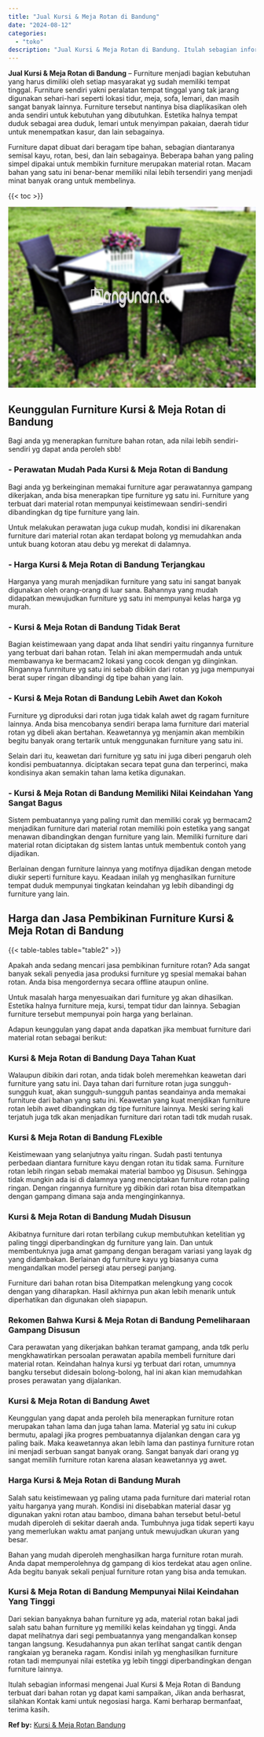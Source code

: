 ```yaml
---
title: "Jual Kursi & Meja Rotan di Bandung"
date: "2024-08-12"
categories: 
  - "toko"
description: "Jual Kursi & Meja Rotan di Bandung. Itulah sebagian informasi mengenai Jual Kursi & Meja Rotan di Bandung terbuat dari bahan rotan yg dapat kami sampaikan, J..."
---
```


**Jual Kursi & Meja Rotan di Bandung** – Furniture menjadi bagian kebutuhan yang harus dimiliki oleh setiap masyarakat yg sudah memiliki tempat tinggal. Furniture sendiri yakni peralatan tempat tinggal yang tak jarang digunakan sehari-hari seperti lokasi tidur, meja, sofa, lemari, dan masih sangat banyak lainnya. Furniture tersebut nantinya bisa diaplikasikan oleh anda sendiri untuk kebutuhan yang dibutuhkan. Estetika halnya tempat duduk sebagai area duduk, lemari untuk menyimpan pakaian, daerah tidur untuk menempatkan kasur, dan lain sebagainya.

Furniture dapat dibuat dari beragam tipe bahan, sebagian diantaranya semisal kayu, rotan, besi, dan lain sebagainya. Beberapa bahan yang paling simpel dipakai untuk membikin furniture merupakan material rotan. Macam bahan yang satu ini benar-benar memiliki nilai lebih tersendiri yang menjadi minat banyak orang untuk membelinya.

{{< toc >}}

![Jual Kursi & Meja Rotan di Bandung](/images/kursi-meja-rotan-murah46.png)

## Keunggulan Furniture Kursi & Meja Rotan di Bandung

Bagi anda yg menerapkan furniture bahan rotan, ada nilai lebih sendiri-sendiri yg dapat anda peroleh sbb!

### \- Perawatan Mudah Pada Kursi & Meja Rotan di Bandung

Bagi anda yg berkeinginan memakai furniture agar perawatannya gampang dikerjakan, anda bisa menerapkan tipe furniture yg satu ini. Furniture yang terbuat dari material rotan mempunyai keistimewaan sendiri-sendiri dibandingkan dg tipe furniture yang lain.

Untuk melakukan perawatan juga cukup mudah, kondisi ini dikarenakan furniture dari material rotan akan terdapat bolong yg memudahkan anda untuk buang kotoran atau debu yg merekat di dalamnya.

### \- Harga Kursi & Meja Rotan di Bandung Terjangkau

Harganya yang murah menjadikan furniture yang satu ini sangat banyak digunakan oleh orang-orang di luar sana. Bahannya yang mudah didapatkan mewujudkan furniture yg satu ini mempunyai kelas harga yg murah.

### \- Kursi & Meja Rotan di Bandung Tidak Berat

Bagian keistimewaan yang dapat anda lihat sendiri yaitu ringannya furniture yang terbuat dari bahan rotan. Telah ini akan mempermudah anda untuk membawanya ke bermacam2 lokasi yang cocok dengan yg diinginkan. Ringannya funrniture yg satu ini sebab dibikin dari rotan yg juga mempunyai berat super ringan dibandingi dg tipe bahan yang lain.

### \- Kursi & Meja Rotan di Bandung Lebih Awet dan Kokoh

Furniture yg diproduksi dari rotan juga tidak kalah awet dg ragam furniture lainnya. Anda bisa mencobanya sendiri berapa lama furniture dari material rotan yg dibeli akan bertahan. Keawetannya yg menjamin akan membikin begitu banyak orang tertarik untuk menggunakan furniture yang satu ini.

Selain dari itu, keawetan dari furniture yg satu ini juga diberi pengaruh oleh kondisi pembuatannya. diciptakan secara tepat guna dan terperinci, maka kondisinya akan semakin tahan lama ketika digunakan.

### \- Kursi & Meja Rotan di Bandung Memiliki Nilai Keindahan Yang Sangat Bagus

Sistem pembuatannya yang paling rumit dan memiliki corak yg bermacam2 menjadikan furniture dari material rotan memiliki poin estetika yang sangat menawan dibandingkan dengan furniture yang lain. Memiliki furniture dari material rotan diciptakan dg sistem lantas untuk membentuk contoh yang dijadikan.

Berlainan dengan furniture lainnya yang motifnya dijadikan dengan metode diukir seperti furniture kayu. Keadaan inilah yg menghasilkan furniture tempat duduk mempunyai tingkatan keindahan yg lebih dibandingi dg furniture yang lain.

## Harga dan Jasa Pembikinan Furniture Kursi & Meja Rotan di Bandung

{{< table-tables table="table2" >}}

Apakah anda sedang mencari jasa pembikinan furniture rotan? Ada sangat banyak sekali penyedia jasa produksi furniture yg spesial memakai bahan rotan. Anda bisa mengordernya secara offline ataupun online.

Untuk masalah harga menyesuaikan dari furniture yg akan dihasilkan. Estetika halnya furniture meja, kursi, tempat tidur dan lainnya. Sebagian furniture tersebut mempunyai poin harga yang berlainan.

Adapun keunggulan yang dapat anda dapatkan jika membuat furniture dari material rotan sebagai berikut:

### Kursi & Meja Rotan di Bandung Daya Tahan Kuat

Walaupun dibikin dari rotan, anda tidak boleh meremehkan keawetan dari furniture yang satu ini. Daya tahan dari furniture rotan juga sungguh-sungguh kuat, akan sungguh-sungguh pantas seandainya anda memakai furniture dari bahan yang satu ini. Keawetan yang kuat menjdikan furniture rotan lebih awet dibandingkan dg tipe furniture lainnya. Meski sering kali terjatuh juga tdk akan menjadikan furniture dari rotan tadi tdk mudah rusak.

### Kursi & Meja Rotan di Bandung FLexible

Keistimewaan yang selanjutnya yaitu ringan. Sudah pasti tentunya perbedaan diantara furniture kayu dengan rotan itu tidak sama. Furniture rotan lebih ringan sebab memakai material bamboo yg Disusun. Sehingga tidak mungkin ada isi di dalamnya yang menciptakan furniture rotan paling ringan. Dengan ringannya furniture yg dibikin dari rotan bisa ditempatkan dengan gampang dimana saja anda menginginkannya.

### Kursi & Meja Rotan di Bandung Mudah Disusun

Akibatnya furniture dari rotan terbilang cukup membutuhkan ketelitian yg paling tinggi diperbandingkan dg furniture yang lain. Dan untuk membentuknya juga amat gampang dengan beragam variasi yang layak dg yang didambakan. Berlainan dg furniture kayu yg biasanya cuma mengandalkan model persegi atau persegi panjang.

Furniture dari bahan rotan bisa Ditempatkan melengkung yang cocok dengan yang diharapkan. Hasil akhirnya pun akan lebih menarik untuk diperhatikan dan digunakan oleh siapapun.

### Rekomen Bahwa Kursi & Meja Rotan di Bandung Pemeliharaan Gampang Disusun

Cara perawatan yang dikerjakan bahkan teramat gampang, anda tdk perlu mengkhawatirkan persoalan perawatan apabila membeli furniture dari material rotan. Keindahan halnya kursi yg terbuat dari rotan, umumnya bangku tersebut didesain bolong-bolong, hal ini akan kian memudahkan proses perawatan yang dijalankan.

### Kursi & Meja Rotan di Bandung Awet

Keunggulan yang dapat anda peroleh bila menerapkan furniture rotan merupakan tahan lama dan juga tahan lama. Material yg satu ini cukup bermutu, apalagi jika progres pembuatannya dijalankan dengan cara yg paling baik. Maka keawetannya akan lebih lama dan pastinya furniture rotan ini menjadi serbuan sangat banyak orang. Sangat banyak dari orang yg sangat memilih furniture rotan karena alasan keawetannya yg awet.

### Harga Kursi & Meja Rotan di Bandung Murah

Salah satu keistimewaan yg paling utama pada furniture dari material rotan yaitu harganya yang murah. Kondisi ini disebabkan material dasar yg digunakan yakni rotan atau bamboo, dimana bahan tersebut betul-betul mudah diperoleh di sekitar daerah anda. Tumbuhnya juga tidak seperti kayu yang memerlukan waktu amat panjang untuk mewujudkan ukuran yang besar.

Bahan yang mudah diperoleh menghasilkan harga furniture rotan murah. Anda dapat memperolehnya dg gampang di kios terdekat atau agen online. Ada begitu banyak sekali penjual furniture rotan yang bisa anda temukan.

### Kursi & Meja Rotan di Bandung Mempunyai Nilai Keindahan Yang Tinggi

Dari sekian banyaknya bahan furniture yg ada, material rotan bakal jadi salah satu bahan furniture yg memiliki kelas keindahan yg tinggi. Anda dapat melihatnya dari segi pembuatannya yang mengandalkan konsep tangan langsung. Kesudahannya pun akan terlihat sangat cantik dengan rangkaian yg beraneka ragam. Kondisi inilah yg menghasilkan furniture rotan tadi mempunyai nilai estetika yg lebih tinggi diperbandingkan dengan furniture lainnya.

Itulah sebagian informasi mengenai Jual Kursi & Meja Rotan di Bandung terbuat dari bahan rotan yg dapat kami sampaikan, Jikan anda berhasrat, silahkan Kontak kami untuk negosiasi harga. Kami berharap bermanfaat, terima kasih.

**Ref by:** [Kursi & Meja Rotan Bandung](https://id.wikipedia.org/wiki/Kursi)

